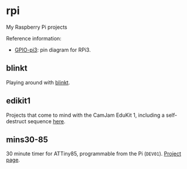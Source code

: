 # rpi
My Raspberry Pi projects

Reference information:

* [GPIO-pi3](GPIO-pi3.md): pin diagram for RPi3.

## blinkt

Playing around with [blinkt](blinkt/README.md).

## edikit1

Projects that come to mind with the CamJam EduKit 1, including
a self-destruct sequence [here](edukit1/README.md).


## mins30-85

30 minute timer for ATTiny85, programmable from the Pi (`DEV01`). [Project page](mins30-85/README.md).
